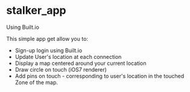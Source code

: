 stalker_app
===========

Using Built.io

This simple app get allow you to:
- Sign-up login using Built.io
- Update User's location at each connection
- Display a map centered around your current location
- Draw circle on touch (iOS7 renderer)
- Add pins on touch - corresponding to user's location in the touched Zone of the map.
